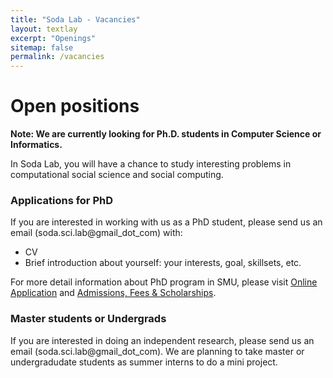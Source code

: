 ```yaml
---
title: "Soda Lab - Vacancies"
layout: textlay
excerpt: "Openings"
sitemap: false
permalink: /vacancies
---
```


# Open positions

**Note: We are currently looking for Ph.D. students in Computer Science or Informatics.**

In Soda Lab, you will have a chance to study interesting problems in computational social science and social computing. 

<!-- ### Current open positions

You find the current job openings here:
[Opening 1]({{ site.baseurl }}/downloads/GeneralPostdoc_2019_v01.pdf),
[Opening 2]({{ site.baseurl }}/downloads/PPMS_PhD_2019_v01.pdf).

It might be interesting to look at some past job advertisements. While the projects keep changing, the themes are still roughly the same. You can download them [here]({{ site.baseurl }}/downloads/PD.pdf), [here]({{ site.baseurl }}/downloads/PHD1.pdf), or [here]({{ site.baseurl }}/downloads/PHD2.pdf). -->

### Applications for PhD
If you are interested in working with us as a PhD student, please send us an email (soda.sci.lab@gmail_dot_com) with:
* CV
* Brief introduction about yourself: your interests, goal, skillsets, etc.

For more detail information about PhD program in SMU, please visit [Online Application](https://sis.smu.edu.sg/programmes/PhD/online-application) and [Admissions, Fees & Scholarships](https://sis.smu.edu.sg/programmes/PhD/admission-fees-scholarships). 

<!-- **Important**: please insert _"Application PhD"_ or _"Application Postdoc"_ in the subject line. If you are applying to a specific advertisement, note this in your email. -->

<!-- ### Master projects for Leiden University students
If you are a Master student at Leiden University looking for a Master project, contact me (or any group member) per email or stop by my office. -->

### Master students or Undergrads
If you are interested in doing an independent research, please send us an email (soda.sci.lab@gmail_dot_com). 
We are planning to take master or undergradudate students as summer interns to do a mini project.


<!-- <figure>
<img src="{{ site.url }}{{ site.baseurl }}/images/picpic/Gallery/DSC_0696.jpg" width="95%">
</figure> -->
